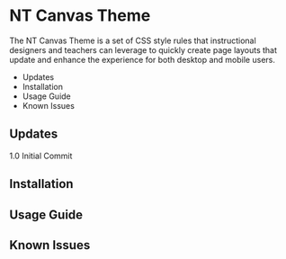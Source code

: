 # NT Canvas Theme

The NT Canvas Theme is a set of CSS style rules that instructional designers and teachers can leverage to quickly create page layouts that update and enhance the experience for both desktop and mobile users. 

- Updates 
- Installation
- Usage Guide
- Known Issues

## Updates
1.0 Initial Commit
## Installation
## Usage Guide
## Known Issues
